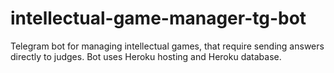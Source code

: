 # intellectual-game-manager-tg-bot
Telegram bot for managing intellectual games, that require sending answers directly to judges.
Bot uses Heroku hosting and Heroku database.
